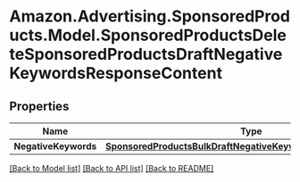 # Amazon.Advertising.SponsoredProducts.Model.SponsoredProductsDeleteSponsoredProductsDraftNegativeKeywordsResponseContent

## Properties

Name | Type | Description | Notes
------------ | ------------- | ------------- | -------------
**NegativeKeywords** | [**SponsoredProductsBulkDraftNegativeKeywordOperationResponse**](SponsoredProductsBulkDraftNegativeKeywordOperationResponse.md) |  | 

[[Back to Model list]](../README.md#documentation-for-models) [[Back to API list]](../README.md#documentation-for-api-endpoints) [[Back to README]](../README.md)

